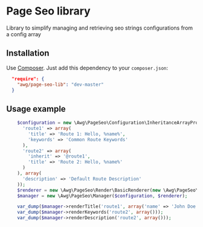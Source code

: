 Page Seo library
================

Library to simplify managing and retrieving seo strings configurations from a config array

Installation
------------

Use [Composer](http://getcomposer.org/). Just add this dependency to your `composer.json`:

```json
  "require": {
    "awg/page-seo-lib": "dev-master"
  }
```

Usage example
-------------

```php
    $configuration = new \Awg\PageSeo\Configuration\InheritanceArrayProvider(array(
      'route1' => array(
        'title' => 'Route 1: Hello, %name%',
        'keywords' => 'Common Route Keywords'
      ),
      'route2' => array(
        'inherit' => '@route1',
        'title' => 'Route 2: Hello, %name%'
      )
    ), array(
      'description' => 'Default Route Description'
    ));
    $renderer = new \Awg\PageSeo\Render\BasicRenderer(new \Awg\PageSeo\Render\Engine\PlaceholderEngine());
    $manager = new \Awg\PageSeo\Manager($configuration, $renderer);

    var_dump($manager->renderTitle('route1', array('name' => 'John Doe')));
    var_dump($manager->renderKeywords('route2', array()));
    var_dump($manager->renderDescription('route2', array()));
```